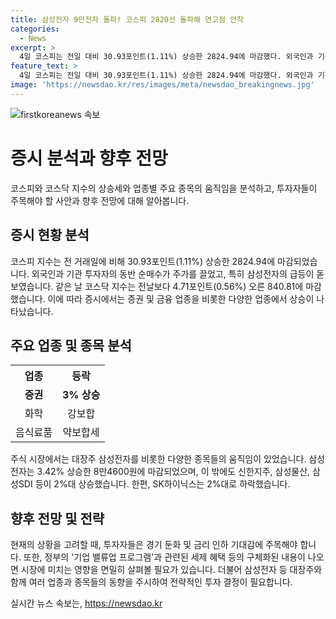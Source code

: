 ```yaml
---
title: 삼성전자 9만전자 돌파! 코스피 2820선 돌파해 연고점 안착
categories:
  - News
excerpt: >
  4일 코스피는 전일 대비 30.93포인트(1.11%) 상승한 2824.94에 마감했다. 외국인과 기관 투자자의 동반 순매수에 힘입어 증시가 회복됐는데, 이는 연준의 금리 인하와 기업 밸류업 프로그램 기대감이 반영된 결과로 해석된다. 특히, 대장주인 삼성전자의 급등이 돋보였으며, 업종별로는 증권과 금융이 주춤없이 성장했고, 화학, 유통업 등은 강보합권에서 거래를 보였다. 시가총액 상위 종목에서는 삼성전자와 신한지주, 삼성물산 등이 주목을 받았다. 코스닥 지수는 전일 대비 4.71포인트(0.56%) 상승한 840.81에 마감했으며, 원/달러 환율은 1380.7원으로 마감했다.
feature_text: >
  4일 코스피는 전일 대비 30.93포인트(1.11%) 상승한 2824.94에 마감했다. 외국인과 기관 투자자의 동반 순매수에 힘입어 증시가 회복됐는데, 이는 연준의 금리 인하와 기업 밸류업 프로그램 기대감이 반영된 결과로 해석된다. 특히, 대장주인 삼성전자의 급등이 돋보였으며, 업종별로는 증권과 금융이 주춤없이 성장했고, 화학, 유통업 등은 강보합권에서 거래를 보였다. 시가총액 상위 종목에서는 삼성전자와 신한지주, 삼성물산 등이 주목을 받았다. 코스닥 지수는 전일 대비 4.71포인트(0.56%) 상승한 840.81에 마감했으며, 원/달러 환율은 1380.7원으로 마감했다.
image: 'https://newsdao.kr/res/images/meta/newsdao_breakingnews.jpg'
---
```


<p><img src="https://newsdao.kr/res/images/meta/newsdao_breakingnews.jpg" alt="firstkoreanews 속보" /></p>

<h1>증시 분석과 향후 전망</h1>

<p data-ke-size="size16">코스피와 코스닥 지수의 상승세와 업종별 주요 종목의 움직임을 분석하고, 투자자들이 주목해야 할 사안과 향후 전망에 대해 알아봅니다.</p>

<h2 id="증시-현황-분석">증시 현황 분석</h2>

<p>코스피 지수는 전 거래일에 비해 30.93포인트(1.11%) 상승한 2824.94에 마감되었습니다. 외국인과 기관 투자자의 동반 순매수가 주가를 끌었고, 특히 삼성전자의 급등이 돋보였습니다. 같은 날 코스닥 지수는 전날보다 4.71포인트(0.56%) 오른 840.81에 마감했습니다. 이에 따라 증시에서는 증권 및 금융 업종을 비롯한 다양한 업종에서 상승이 나타났습니다.</p>

<h2 id="주요-업종-및-종목-분석">주요 업종 및 종목 분석</h2>

<table>
    <tr>
        <th>업종</th>
        <th>등락</th>
    </tr>
    <tr>
        <td style="text-align: center; height: 17px;"><b>증권</b></td>
        <td style="text-align: center; height: 17px;"><b>3% 상승</b></td>
    </tr>
    <tr>
        <td style="text-align: center; height: 17px;">화학</td>
        <td style="text-align: center; height: 17px;">강보합</td>
    </tr>
    <tr>
        <td style="text-align: center; height: 17px;">음식료품</td>
        <td style="text-align: center; height: 17px;">약보합세</td>
    </tr>
</table>

<p>주식 시장에서는 대장주 삼성전자를 비롯한 다양한 종목들의 움직임이 있었습니다. 삼성전자는 3.42% 상승한 8만4600원에 마감되었으며, 이 밖에도 신한지주, 삼성물산, 삼성SDI 등이 2%대 상승했습니다. 한편, SK하이닉스는 2%대로 하락했습니다.</p>

<h2 id="향후-전망-및-전략">향후 전망 및 전략</h2>

<p>현재의 상황을 고려할 때, 투자자들은 경기 둔화 및 금리 인하 기대감에 주목해야 합니다. 또한, 정부의 '기업 밸류업 프로그램'과 관련된 세제 혜택 등의 구체화된 내용이 나오면 시장에 미치는 영향을 면밀히 살펴볼 필요가 있습니다. 더불어 삼성전자 등 대장주와 함께 여러 업종과 종목들의 동향을 주시하여 전략적인 투자 결정이 필요합니다.</p>
실시간 뉴스 속보는, <a href="https://newsdao.kr" rel="dofollow">https://newsdao.kr</a>


